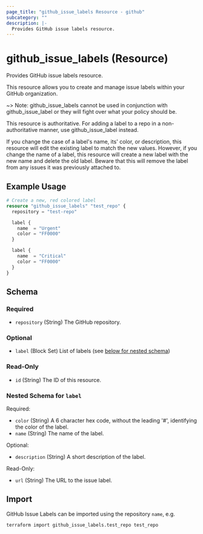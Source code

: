 ```yaml
---
page_title: "github_issue_labels Resource - github"
subcategory: ""
description: |-
  Provides GitHub issue labels resource.
---
```


# github_issue_labels (Resource)

Provides GitHub issue labels resource.

This resource allows you to create and manage issue labels within your GitHub organization.

~> Note: github_issue_labels cannot be used in conjunction with github_issue_label or they will fight over what your policy should be.

This resource is authoritative. For adding a label to a repo in a non-authoritative manner, use github_issue_label instead.

If you change the case of a label's name, its' color, or description, this resource will edit the existing label to match the new values. However, if you change the name of a label, this resource will create a new label with the new name and delete the old label. Beware that this will remove the label from any issues it was previously attached to.

## Example Usage

```terraform
# Create a new, red colored label
resource "github_issue_labels" "test_repo" {
  repository = "test-repo"

  label {
    name  = "Urgent"
    color = "FF0000"
  }

  label {
    name  = "Critical"
    color = "FF0000"
  }
}
```

<!-- schema generated by tfplugindocs -->
## Schema

### Required

- `repository` (String) The GitHub repository.

### Optional

- `label` (Block Set) List of labels (see [below for nested schema](#nestedblock--label))

### Read-Only

- `id` (String) The ID of this resource.

<a id="nestedblock--label"></a>
### Nested Schema for `label`

Required:

- `color` (String) A 6 character hex code, without the leading '#', identifying the color of the label.
- `name` (String) The name of the label.

Optional:

- `description` (String) A short description of the label.

Read-Only:

- `url` (String) The URL to the issue label.

## Import

GitHub Issue Labels can be imported using the repository `name`, e.g.

```shell
terraform import github_issue_labels.test_repo test_repo
```
